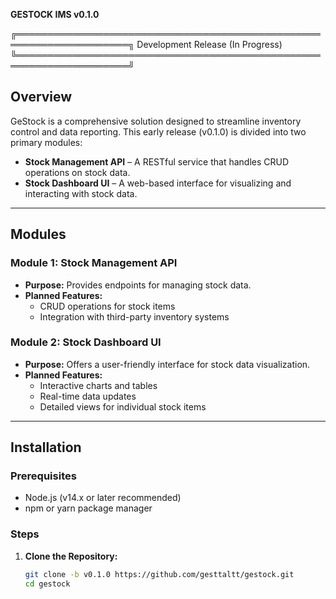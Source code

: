 **GESTOCK IMS v0.1.0** 

╔════════════════════════════════════════════════════════════════════╗
 Development Release (In Progress)  
╚════════════════════════════════════════════════════════════════════╝

## Overview

GeStock is a comprehensive solution designed to streamline inventory control and data reporting. This early release (v0.1.0) is divided into two primary modules:

- **Stock Management API** – A RESTful service that handles CRUD operations on stock data.
- **Stock Dashboard UI** – A web-based interface for visualizing and interacting with stock data.

---

## Modules

### Module 1: Stock Management API
- **Purpose:** Provides endpoints for managing stock data.
- **Planned Features:**
  - CRUD operations for stock items
  - Integration with third-party inventory systems

### Module 2: Stock Dashboard UI
- **Purpose:** Offers a user-friendly interface for stock data visualization.
- **Planned Features:**
  - Interactive charts and tables
  - Real-time data updates
  - Detailed views for individual stock items

---

## Installation

### Prerequisites
- Node.js (v14.x or later recommended)
- npm or yarn package manager

### Steps

1. **Clone the Repository:**
   ```bash
   git clone -b v0.1.0 https://github.com/gesttaltt/gestock.git
   cd gestock
